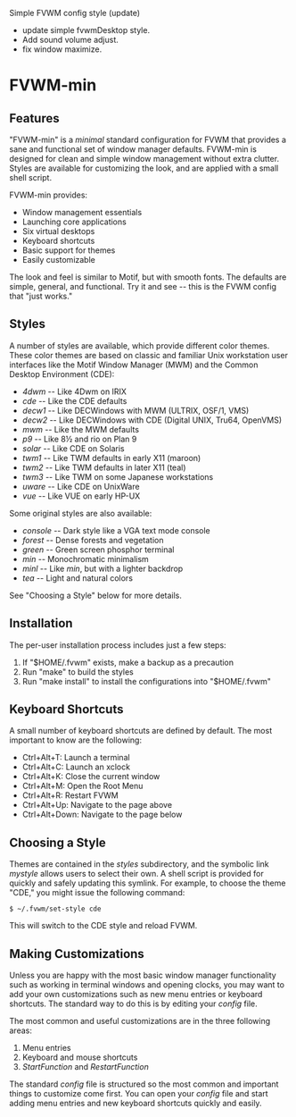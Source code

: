 Simple FVWM config style (update)

* update simple fvwmDesktop style.
* Add sound volume adjust.
* fix window maximize.

FVWM-min
========

Features
--------

"FVWM-min" is a _minimal_ standard configuration for FVWM that provides a sane
and functional set of window manager defaults. FVWM-min is designed for clean
and simple window management without extra clutter. Styles are available for
customizing the look, and are applied with a small shell script.

FVWM-min provides:

* Window management essentials
* Launching core applications
* Six virtual desktops
* Keyboard shortcuts
* Basic support for themes
* Easily customizable

The look and feel is similar to Motif, but with smooth fonts. The defaults are
simple, general, and functional. Try it and see -- this is the FVWM config that
"just works."

Styles
------

A number of styles are available, which provide different color themes. These
color themes are based on classic and familiar Unix workstation user interfaces
like the Motif Window Manager (MWM) and the Common Desktop Environment (CDE):

* _4dwm_ -- Like 4Dwm on IRIX
* _cde_ -- Like the CDE defaults
* _decw1_ -- Like DECWindows with MWM (ULTRIX, OSF/1, VMS)
* _decw2_ -- Like DECWindows with CDE (Digital UNIX, Tru64, OpenVMS)
* _mwm_ -- Like the MWM defaults
* _p9_ -- Like 8½ and rio on Plan 9
* _solar_ -- Like CDE on Solaris
* _twm1_ -- Like TWM defaults in early X11 (maroon)
* _twm2_ -- Like TWM defaults in later X11 (teal)
* _twm3_ -- Like TWM on some Japanese workstations
* _uware_ -- Like CDE on UnixWare
* _vue_ -- Like VUE on early HP-UX

Some original styles are also available:

* _console_ -- Dark style like a VGA text mode console
* _forest_ -- Dense forests and vegetation
* _green_ -- Green screen phosphor terminal
* _min_ -- Monochromatic minimalism
* _minl_ -- Like _min_, but with a lighter backdrop
* _tea_ -- Light and natural colors

See "Choosing a Style" below for more details.

Installation
------------

The per-user installation process includes just a few steps:

1. If "$HOME/.fvwm" exists, make a backup as a precaution
2. Run "make" to build the styles
3. Run "make install" to install the configurations into "$HOME/.fvwm"

Keyboard Shortcuts
------------------

A small number of keyboard shortcuts are defined by default. The most important
to know are the following:

* Ctrl+Alt+T: Launch a terminal
* Ctrl+Alt+C: Launch an xclock
* Ctrl+Alt+K: Close the current window
* Ctrl+Alt+M: Open the Root Menu
* Ctrl+Alt+R: Restart FVWM
* Ctrl+Alt+Up: Navigate to the page above
* Ctrl+Alt+Down: Navigate to the page below

Choosing a Style
----------------

Themes are contained in the _styles_ subdirectory, and the symbolic link
_mystyle_ allows users to select their own. A shell script is provided for
quickly and safely updating this symlink. For example, to choose the theme
"CDE," you might issue the following command:

    $ ~/.fvwm/set-style cde

This will switch to the CDE style and reload FVWM.

Making Customizations
---------------------

Unless you are happy with the most basic window manager functionality such as
working in terminal windows and opening clocks, you may want to add your own
customizations such as new menu entries or keyboard shortcuts. The standard way
to do this is by editing your _config_ file.

The most common and useful customizations are in the three following areas:

1. Menu entries
2. Keyboard and mouse shortcuts
3. _StartFunction_ and _RestartFunction_

The standard _config_ file is structured so the most common and important
things to customize come first. You can open your _config_ file and start
adding menu entries and new keyboard shortcuts quickly and easily.
